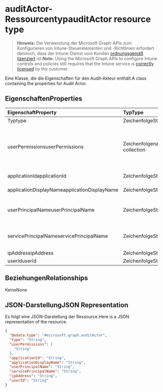 # <a name="auditactor-resource-type"></a><span data-ttu-id="64d00-101">auditActor-Ressourcentyp</span><span class="sxs-lookup"><span data-stu-id="64d00-101">auditActor resource type</span></span>

> <span data-ttu-id="64d00-102">**Hinweis:** Die Verwendung der Microsoft Graph-APIs zum Konfigurieren von Intune-Steuerelementen und -Richtlinien erfordert dennoch, dass der Intune-Dienst vom Kunden [ordnungsgemäß lizenziert](https://go.microsoft.com/fwlink/?linkid=839381) ist.</span><span class="sxs-lookup"><span data-stu-id="64d00-102">**Note:** Using the Microsoft Graph APIs to configure Intune controls and policies still requires that the Intune service is [correctly licensed](https://go.microsoft.com/fwlink/?linkid=839381) by the customer.</span></span>

<span data-ttu-id="64d00-103">Eine Klasse, die die Eigenschaften für den Audit-Akteur enthält.</span><span class="sxs-lookup"><span data-stu-id="64d00-103">A class containing the properties for Audit Actor.</span></span>
## <a name="properties"></a><span data-ttu-id="64d00-104">Eigenschaften</span><span class="sxs-lookup"><span data-stu-id="64d00-104">Properties</span></span>
|<span data-ttu-id="64d00-105">Eigenschaft</span><span class="sxs-lookup"><span data-stu-id="64d00-105">Property</span></span>|<span data-ttu-id="64d00-106">Typ</span><span class="sxs-lookup"><span data-stu-id="64d00-106">Type</span></span>|<span data-ttu-id="64d00-107">Beschreibung</span><span class="sxs-lookup"><span data-stu-id="64d00-107">Description</span></span>|
|:---|:---|:---|
|<span data-ttu-id="64d00-108">Typ</span><span class="sxs-lookup"><span data-stu-id="64d00-108">type</span></span>|<span data-ttu-id="64d00-109">Zeichenfolge</span><span class="sxs-lookup"><span data-stu-id="64d00-109">String</span></span>|<span data-ttu-id="64d00-110">Akteurtyp.</span><span class="sxs-lookup"><span data-stu-id="64d00-110">Actor Type.</span></span>|
|<span data-ttu-id="64d00-111">userPermissions</span><span class="sxs-lookup"><span data-stu-id="64d00-111">userPermissions</span></span>|<span data-ttu-id="64d00-112">Zeichenfolgenauflistung</span><span class="sxs-lookup"><span data-stu-id="64d00-112">String collection</span></span>|<span data-ttu-id="64d00-113">Liste der Benutzerberechtigungen, nachdem die Überwachung ausgeführt wurde.</span><span class="sxs-lookup"><span data-stu-id="64d00-113">List of user permissions when the audit was performed.</span></span>|
|<span data-ttu-id="64d00-114">applicationId</span><span class="sxs-lookup"><span data-stu-id="64d00-114">applicationId</span></span>|<span data-ttu-id="64d00-115">Zeichenfolge</span><span class="sxs-lookup"><span data-stu-id="64d00-115">String</span></span>|<span data-ttu-id="64d00-116">AAD-Anwendungs-ID</span><span class="sxs-lookup"><span data-stu-id="64d00-116">AAD Application Id.</span></span>|
|<span data-ttu-id="64d00-117">applicationDisplayName</span><span class="sxs-lookup"><span data-stu-id="64d00-117">applicationDisplayName</span></span>|<span data-ttu-id="64d00-118">Zeichenfolge</span><span class="sxs-lookup"><span data-stu-id="64d00-118">String</span></span>|<span data-ttu-id="64d00-119">Anwendungsname</span><span class="sxs-lookup"><span data-stu-id="64d00-119">Name of the Application.</span></span>|
|<span data-ttu-id="64d00-120">userPrincipalName</span><span class="sxs-lookup"><span data-stu-id="64d00-120">userPrincipalName</span></span>|<span data-ttu-id="64d00-121">Zeichenfolge</span><span class="sxs-lookup"><span data-stu-id="64d00-121">String</span></span>|<span data-ttu-id="64d00-122">Benutzerprinzipalname (User Principal Name, UPN)</span><span class="sxs-lookup"><span data-stu-id="64d00-122">User Principal Name (UPN).</span></span>|
|<span data-ttu-id="64d00-123">servicePrincipalName</span><span class="sxs-lookup"><span data-stu-id="64d00-123">servicePrincipalName</span></span>|<span data-ttu-id="64d00-124">Zeichenfolge</span><span class="sxs-lookup"><span data-stu-id="64d00-124">String</span></span>|<span data-ttu-id="64d00-125">Dienstprinzipalnamen (Service Principal Name, SPN)</span><span class="sxs-lookup"><span data-stu-id="64d00-125">Service Principal Name (SPN).</span></span>|
|<span data-ttu-id="64d00-126">ipAddress</span><span class="sxs-lookup"><span data-stu-id="64d00-126">ipAddress</span></span>|<span data-ttu-id="64d00-127">Zeichenfolge</span><span class="sxs-lookup"><span data-stu-id="64d00-127">String</span></span>|<span data-ttu-id="64d00-128">IP-Adresse</span><span class="sxs-lookup"><span data-stu-id="64d00-128">IPAddress.</span></span>|
|<span data-ttu-id="64d00-129">userId</span><span class="sxs-lookup"><span data-stu-id="64d00-129">userId</span></span>|<span data-ttu-id="64d00-130">Zeichenfolge</span><span class="sxs-lookup"><span data-stu-id="64d00-130">String</span></span>|<span data-ttu-id="64d00-131">Benutzer-ID</span><span class="sxs-lookup"><span data-stu-id="64d00-131">User Id.</span></span>|

## <a name="relationships"></a><span data-ttu-id="64d00-132">Beziehungen</span><span class="sxs-lookup"><span data-stu-id="64d00-132">Relationships</span></span>
<span data-ttu-id="64d00-133">Keine</span><span class="sxs-lookup"><span data-stu-id="64d00-133">None</span></span>
## <a name="json-representation"></a><span data-ttu-id="64d00-134">JSON-Darstellung</span><span class="sxs-lookup"><span data-stu-id="64d00-134">JSON Representation</span></span>
<span data-ttu-id="64d00-135">Es folgt eine JSON-Darstellung der Ressource.</span><span class="sxs-lookup"><span data-stu-id="64d00-135">Here is a JSON representation of the resource.</span></span>
<!--{
  "blockType": "resource",
  "@odata.type": "microsoft.graph.auditActor"
}-->
``` json
{
  "@odata.type": "#microsoft.graph.auditActor",
  "type": "String",
  "userPermissions": [
    "String"
  ],
  "applicationId": "String",
  "applicationDisplayName": "String",
  "userPrincipalName": "String",
  "servicePrincipalName": "String",
  "ipAddress": "String",
  "userId": "String"
}
```








